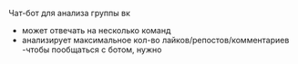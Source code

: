 Чат-бот для анализа группы вк
- может отвечать на несколько команд
- анализирует максимальное кол-во лайков/репостов/комментариев
-чтобы пообщаться с ботом, нужно

